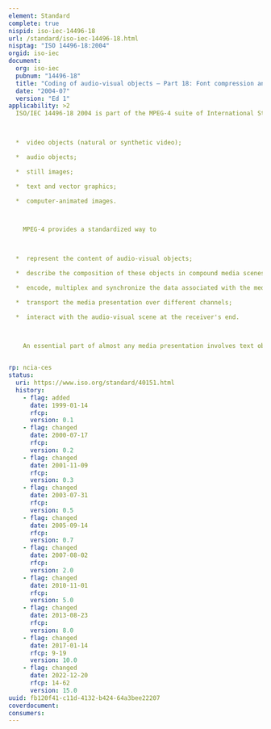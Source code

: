 ```yaml
---
element: Standard
complete: true
nispid: iso-iec-14496-18
url: /standard/iso-iec-14496-18.html
nisptag: "ISO 14496-18:2004"
orgid: iso-iec
document:
  org: iso-iec
  pubnum: "14496-18"
  title: "Coding of audio-visual objects — Part 18: Font compression and streaming"
  date: "2004-07"
  version: "Ed 1"
applicability: >2
  ISO/IEC 14496-18 2004 is part of the MPEG-4 suite of International Standards. It specifies font data representation, compression and streaming, providing an efficient mechanism to embed font data in MPEG-4 encoded presentations. It also defines MPEG-4 Text profiles and levels.  The ISO/IEC 14496 (MPEG-4) series has been developed by MPEG (Motion Picture Experts Group) and defines the set of technologies for compression, encoding and delivery of complex audio-visual scenes composed of different media objects 

    

  *  video objects (natural or synthetic video);

  *  audio objects;

  *  still images;

  *  text and vector graphics;

  *  computer-animated images.



    MPEG-4 provides a standardized way to 

    

  *  represent the content of audio-visual objects;

  *  describe the composition of these objects in compound media scenes;

  *  encode, multiplex and synchronize the data associated with the media objects;

  *  transport the media presentation over different channels;

  *  interact with the audio-visual scene at the receiver's end.



    An essential part of almost any media presentation involves text objects that are created using specific or custom fonts. Font selection determines the appearance of text in multimedia content and also plays a critical role in the overall scene composition, since the metric properties of a font are used for textual parts of multimedia content layout. Many thousands of fonts are available today for use in content creation. In order to assure the readability and legibility of text as well as the correct appearance and layout of content, the font data must be included (embedded) with the text objects as part of the multimedia presentation.

  
rp: ncia-ces
status:
  uri: https://www.iso.org/standard/40151.html
  history: 
    - flag: added
      date: 1999-01-14
      rfcp: 
      version: 0.1
    - flag: changed
      date: 2000-07-17
      rfcp: 
      version: 0.2
    - flag: changed
      date: 2001-11-09
      rfcp: 
      version: 0.3
    - flag: changed
      date: 2003-07-31
      rfcp: 
      version: 0.5
    - flag: changed
      date: 2005-09-14
      rfcp: 
      version: 0.7
    - flag: changed
      date: 2007-08-02
      rfcp: 
      version: 2.0
    - flag: changed
      date: 2010-11-01
      rfcp: 
      version: 5.0
    - flag: changed
      date: 2013-08-23
      rfcp: 
      version: 8.0
    - flag: changed
      date: 2017-01-14
      rfcp: 9-19
      version: 10.0
    - flag: changed
      date: 2022-12-20
      rfcp: 14-62
      version: 15.0
uuid: fb120f41-c11d-4132-b424-64a3bee22207
coverdocument:
consumers:
---
```

